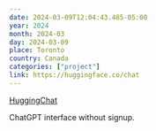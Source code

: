 ```yaml
---
date: 2024-03-09T12:04:43.485-05:00
year: 2024
month: 2024-03
day: 2024-03-09
place: Toronto
country: Canada
categories: ["project"]
link: https://huggingface.co/chat
---
```

[HuggingChat](https://huggingface.co/chat)

ChatGPT interface without signup.
